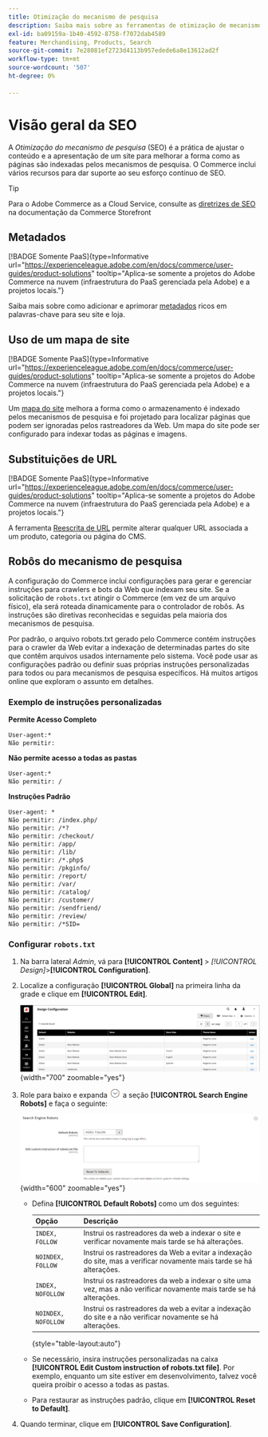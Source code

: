 ```yaml
---
title: Otimização do mecanismo de pesquisa
description: Saiba mais sobre as ferramentas de otimização de mecanismo de pesquisa (SEO) para sites do Commerce e as práticas recomendadas para SEO ideal.
exl-id: ba09159a-1b40-4592-8758-f7072dab4589
feature: Merchandising, Products, Search
source-git-commit: 7e28081ef2723d4113b957edede6a8e13612ad2f
workflow-type: tm+mt
source-wordcount: '507'
ht-degree: 0%

---
```


# Visão geral da SEO

A _Otimização do mecanismo de pesquisa_ (SEO) é a prática de ajustar o conteúdo e a apresentação de um site para melhorar a forma como as páginas são indexadas pelos mecanismos de pesquisa. O Commerce inclui vários recursos para dar suporte ao seu esforço contínuo de SEO.

>[!TIP]
>
>Para o Adobe Commerce as a Cloud Service, consulte as [diretrizes de SEO](https://experienceleague.adobe.com/developer/commerce/storefront/setup/seo/indexing/) na documentação da Commerce Storefront

## Metadados

[!BADGE Somente PaaS]{type=Informative url="https://experienceleague.adobe.com/en/docs/commerce/user-guides/product-solutions" tooltip="Aplica-se somente a projetos do Adobe Commerce na nuvem (infraestrutura do PaaS gerenciada pela Adobe) e a projetos locais."}

Saiba mais sobre como adicionar e aprimorar [metadados](meta-data.md) ricos em palavras-chave para seu site e loja.

## Uso de um mapa de site

[!BADGE Somente PaaS]{type=Informative url="https://experienceleague.adobe.com/en/docs/commerce/user-guides/product-solutions" tooltip="Aplica-se somente a projetos do Adobe Commerce na nuvem (infraestrutura do PaaS gerenciada pela Adobe) e a projetos locais."}

Um [mapa do site](sitemap-xml.md) melhora a forma como o armazenamento é indexado pelos mecanismos de pesquisa e foi projetado para localizar páginas que podem ser ignoradas pelos rastreadores da Web. Um mapa do site pode ser configurado para indexar todas as páginas e imagens.

## Substituições de URL

[!BADGE Somente PaaS]{type=Informative url="https://experienceleague.adobe.com/en/docs/commerce/user-guides/product-solutions" tooltip="Aplica-se somente a projetos do Adobe Commerce na nuvem (infraestrutura do PaaS gerenciada pela Adobe) e a projetos locais."}

A ferramenta [Reescrita de URL](url-rewrite.md) permite alterar qualquer URL associada a um produto, categoria ou página do CMS.

## Robôs do mecanismo de pesquisa

A configuração do Commerce inclui configurações para gerar e gerenciar instruções para crawlers e bots da Web que indexam seu site. Se a solicitação de `robots.txt` atingir o Commerce (em vez de um arquivo físico), ela será roteada dinamicamente para o controlador de robôs. As instruções são diretivas reconhecidas e seguidas pela maioria dos mecanismos de pesquisa.

Por padrão, o arquivo robots.txt gerado pelo Commerce contém instruções para o crawler da Web evitar a indexação de determinadas partes do site que contêm arquivos usados internamente pelo sistema. Você pode usar as configurações padrão ou definir suas próprias instruções personalizadas para todos ou para mecanismos de pesquisa específicos. Há muitos artigos online que exploram o assunto em detalhes.

### Exemplo de instruções personalizadas

**Permite Acesso Completo**

    User-agent:*
    Não permitir:

**Não permite acesso a todas as pastas**

    User-agent:*
    Não permitir: /

**Instruções Padrão**

    User-agent: *
    Não permitir: /index.php/
    Não permitir: /*?
    Não permitir: /checkout/
    Não permitir: /app/
    Não permitir: /lib/
    Não permitir: /*.php$
    Não permitir: /pkginfo/
    Não permitir: /report/
    Não permitir: /var/
    Não permitir: /catalog/
    Não permitir: /customer/
    Não permitir: /sendfriend/
    Não permitir: /review/
    Não permitir: /*SID=

### Configurar `robots.txt`

1. Na barra lateral _Admin_, vá para **[!UICONTROL Content]** > _[!UICONTROL Design]_>**[!UICONTROL Configuration]**.

1. Localize a configuração **[!UICONTROL Global]** na primeira linha da grade e clique em **[!UICONTROL Edit]**.

   ![Configuração de design global](./assets/design-configuration-grid.png){width="700" zoomable="yes"}

1. Role para baixo e expanda ![Seletor de expansão](../assets/icon-display-expand.png) a seção **[!UICONTROL Search Engine Robots]** e faça o seguinte:

   ![Configuração de design - robôs de mecanismo de pesquisa](./assets/design-configuration-search-engine-robots.png){width="600" zoomable="yes"}

   - Defina **[!UICONTROL Default Robots]** como um dos seguintes:

     | Opção | Descrição |
     |------|------------|
     | `INDEX, FOLLOW` | Instrui os rastreadores da web a indexar o site e verificar novamente mais tarde se há alterações. |
     | `NOINDEX, FOLLOW` | Instrui os rastreadores da Web a evitar a indexação do site, mas a verificar novamente mais tarde se há alterações. |
     | `INDEX, NOFOLLOW` | Instrui os rastreadores da web a indexar o site uma vez, mas a não verificar novamente mais tarde se há alterações. |
     | `NOINDEX, NOFOLLOW` | Instrui os rastreadores da web a evitar a indexação do site e a não verificar novamente se há alterações. |

     {style="table-layout:auto"}

   - Se necessário, insira instruções personalizadas na caixa **[!UICONTROL Edit Custom instruction of robots.txt file]**. Por exemplo, enquanto um site estiver em desenvolvimento, talvez você queira proibir o acesso a todas as pastas.

   - Para restaurar as instruções padrão, clique em **[!UICONTROL Reset to Default]**.

1. Quando terminar, clique em **[!UICONTROL Save Configuration]**.
